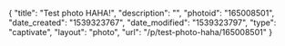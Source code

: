 {
    "title": "Test photo HAHA!",
    "description": "",
    "photoid": "165008501",
    "date_created": "1539323767",
    "date_modified": "1539323797",
    "type": "captivate",
    "layout": "photo",
    "url": "\/p\/test-photo-haha\/165008501"
}